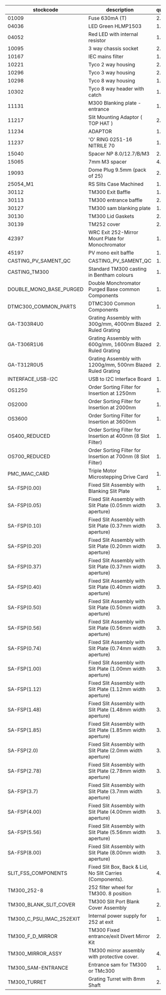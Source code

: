 |stockcode|description|quantity|location|
|---------|-----------|--------|--------|
|01009|Fuse 630mA (T)|2.00||
|04036|LED Green HLMP1503|1.00||
|04052|Red LED with internal resistor|1.00||
|10095|3 way chassis socket|2.00||
|10167|IEC mains filter|1.00||
|10221|Tyco 2 way housing|2.00||
|10296|Tyco 3 way housing|2.00||
|10298|Tyco 8 way housing|1.00||
|10302|Tyco 8 way header with catch|1.00||
|11131|M300 Blanking plate - entrance|1.00||
|11217|Slit Mounting Adaptor ( TOP HAT )|2.00||
|11234|ADAPTOR|1.00||
|11237|'O' RING 0251-16 NITRILE 70|1.00||
|15040|Spacer NP 8.0/12.7/B/M3|2.00||
|15065|7mm M3 spacer|4.00||
|19093|Dome Plug 9.5mm (pack of 25)|2.00||
|25054_M1|RS Slits Case Machined|1.00||
|30112|TM300 Exit Baffle|1.00||
|30113|TM300 entrance baffle|2.00||
|30127|TM300 sam blanking plate|1.00||
|30130|TM300 Lid Gaskets|2.00||
|30139|TM252 cover|2.00||
|42397|WRC Exit 252-Mirror Mount Plate for Monochromator|1.00||
|45197|PV mono exit baffle|1.00||
|CASTING_PV_SAMENT_QC|CASTING_PV_SAMENT_QC|1.00||
|CASTING_TM300|Standard TM300 casting in Bentham colours|1.00||
|DOUBLE_MONO_BASE_PURGED|Double Monchromator Purged Base common Components|1.00||
|DTMC300_COMMON_PARTS|DTMC300 Common Components|1.00||
|GA-T303R4U0|Grating Assembly with 300g/mm, 4000nm Blazed Ruled Grating|2.00||
|GA-T306R1U6|Grating Assembly with 600g/mm, 1600nm Blazed Ruled Grating|2.00||
|GA-T312R0U5|Grating Assembly with 1200g/mm, 500nm Blazed Ruled Grating|2.00||
|INTERFACE_USB-I2C|USB to I2C Interface Board|1.00||
|OS1250|Order Sorting Filter for Insertion at 1250nm|1.00||
|OS2000|Order Sorting Filter for Insertion at 2000nm|1.00||
|OS3600|Order Sorting Filter for Insertion at 3600nm|1.00||
|OS400_REDUCED|Order Sorting Filter for Insertion at 400nm (8 Slot Filter)|1.00||
|OS700_REDUCED|Order Sorting Filter for Insertion at 700nm (8 Slot Filter)|1.00||
|PMC_IMAC_CARD|Triple Motor Microstepping Drive Card|1.00||
|SA-FSP(0.00)|Fixed Slit Assembly with Blanking Slit Plate|1.00||
|SA-FSP(0.05)|Fixed Slit Assembly with Slit Plate (0.05mm width aperture)|3.00||
|SA-FSP(0.10)|Fixed Slit Assembly with Slit Plate (0.37mm width aperture)|3.00||
|SA-FSP(0.20)|Fixed Slit Assembly with Slit Plate (0.20mm width aperture)|3.00||
|SA-FSP(0.37)|Fixed Slit Assembly with Slit Plate (0.37mm width aperture)|3.00||
|SA-FSP(0.40)|Fixed Slit Assembly with Slit Plate (0.40mm width aperture)|3.00||
|SA-FSP(0.50)|Fixed Slit Assembly with Slit Plate (0.50mm width aperture)|3.00||
|SA-FSP(0.56)|Fixed Slit Assembly with Slit Plate (0.56mm width aperture)|3.00||
|SA-FSP(0.74)|Fixed Slit Assembly with Slit Plate (0.74mm width aperture)|3.00||
|SA-FSP(1.00)|Fixed Slit Assembly with Slit Plate (1.00mm width aperture)|3.00||
|SA-FSP(1.12)|Fixed Slit Assembly with Slit Plate (1.12mm width aperture)|3.00||
|SA-FSP(1.48)|Fixed Slit Assembly with Slit Plate (1.48mm width aperture)|3.00||
|SA-FSP(1.85)|Fixed Slit Assembly with Slit Plate (1.85mm width aperture)|3.00||
|SA-FSP(2.0)|Fixed Slit Assembly with Slit Plate (2.0mm width aperture)|3.00||
|SA-FSP(2.78)|Fixed Slit Assembly with Slit Plate (2.78mm width aperture)|3.00||
|SA-FSP(3.7)|Fixed Slit Assembly with Slit Plate (3.7mm width aperture)|3.00||
|SA-FSP(4.00)|Fixed Slit Assembly with Slit Plate (4.00mm width aperture)|3.00||
|SA-FSP(5.56)|Fixed Slit Assembly with Slit Plate (5.56mm width aperture)|3.00||
|SA-FSP(8.00)|Fixed Slit Assembly with Slit Plate (8.00mm width aperture)|3.00||
|SLIT_FSS_COMPONENTS|Fixed Slit Box, Back & Lid, No Slit Carries (Components).|4.00||
|TM300_252-8|252 filter wheel for TM300. 8 position|1.00||
|TM300_BLANK_SLIT_COVER|TM300 Slit Port Blank Cover Assembly|2.00||
|TM300_C_PSU_IMAC_252EXIT|Internal power supply for 252 at exit|1.00||
|TM300_F_D_MIRROR|TM300 Fixed entrance/exit Divert Mirror Kit|2.00||
|TM300_MIRROR_ASSY|TM300 mirror assembly with protective cover.|4.00||
|TM300_SAM-ENTRANCE|Entrance sam for TM300 or TMc300|1.00||
|TM300_TURRET|Grating Turret with 8mm Shaft|2.00||

